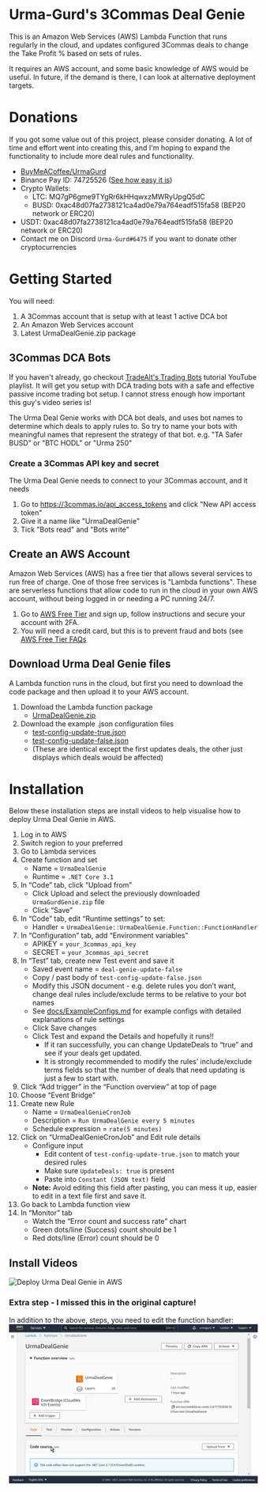 # Urma-Gurd's 3Commas Deal Genie
This is an Amazon Web Services (AWS) Lambda Function that runs regularly in the cloud, and updates configured 3Commas deals to change the Take Profit % based on sets of rules.

It requires an AWS account, and some basic knowledge of AWS would be useful. In future, if the demand is there, I can look at alternative deployment targets.

# Donations
If you got some value out of this project, please consider donating. A lot of time and effort went into creating this, and I'm hoping to expand the functionality to include more deal rules and functionality.
- [BuyMeACoffee/UrmaGurd](https://www.buymeacoffee.com/UrmaGurd)
- Binance Pay ID: 74725526 ([See how easy it is](https://www.binance.com/en/support/faq/b3fa3ae045b9429084203c3a4ff1362f))
- Crypto Wallets:
  - LTC: MQ7gP6gme9TYgRr6kHHqwxzMWRyUpgQ5dC
  - BUSD: 0xac48d07fa2738121ca4ad0e79a764eadf515fa58	(BEP20 network or ERC20)
-   USDT:	0xac48d07fa2738121ca4ad0e79a764eadf515fa58	(BEP20 network or ERC20)
-   Contact me on Discord `Urma-Gurd#6475` if you want to donate other cryptocurrencies

# Getting Started
You will need:
1. A 3Commas account that is setup with at least 1 active DCA bot
3. An Amazon Web Services account
4. Latest UrmaDealGenie.zip package

## 3Commas DCA Bots
If you haven't already, go checkout [TradeAlt's Trading Bots](https://youtu.be/ziy-9yYTrbc) tutorial YouTube playlist. It will get you setup with DCA trading bots with a safe and effective passive income trading bot setup. I cannot stress enough how important this guy's video series is! 

The Urma Deal Genie works with DCA bot deals, and uses bot names to determine which deals to apply rules to. So try to name your bots with meaningful names that represent the strategy of that bot. e.g. "TA Safer BUSD" or "BTC HODL" or "Urma 250"

### Create a 3Commas API key and secret
The Urma Deal Genie needs to connect to your 3Commas account, and it needs 
1. Go to https://3commas.io/api_access_tokens and click "New API access token" 
1. Give it a name like "UrmaDealGenie"
1. Tick "Bots read" and "Bots write"

## Create an AWS Account
Amazon Web Services (AWS) has a free tier that allows several services to run free of charge. One of those free services is "Lambda functions". These are serverless functions that allow code to run in the cloud in your own AWS account, without being logged in or needing a PC running 24/7. 
1. Go to [AWS Free Tier](https://aws.amazon.com/free/) and sign up, follow instructions and secure your account with 2FA.
1. You will need a credit card, but this is to prevent fraud and bots (see [AWS Free Tier FAQs](https://aws.amazon.com/free/registration-faqs/)

## Download Urma Deal Genie files
A Lambda function runs in the cloud, but first you need to download the code package and then upload it to your AWS account.
1. Download the Lambda function package
    - [UrmaDealGenie.zip](https://github.com/UrmaGurd/UrmaDealGenie/releases/download/beta/UrmaDealGenie-beta.zip)
1. Download the example .json configuration files
    - [test-config-update-true.json](src/UrmaDealGenie/.lambda-test-tool/SavedRequests/test-config-update-true.json)
    - [test-config-update-false.json](src/UrmaDealGenie/.lambda-test-tool/SavedRequests/test-config-update-false.json)
    - (These are identical except the first updates deals, the other just displays which deals would be affected)

# Installation
Below these installation steps are install videos to help visualise how to deploy Urma Deal Genie in AWS.
1. Log in to AWS
1. Switch region to your preferred
1. Go to Lambda services
1. Create function and set
    - Name = `UrmaDealGenie`
    - Runtime = `.NET Core 3.1`
1. In “Code” tab, click “Upload from”
    - Click Upload and select the previously downloaded `UrmaGurdGenie.zip` file
    - Click “Save”
1. In “Code” tab, edit “Runtime settings” to set:
    - Handler = `UrmaDealGenie::UrmaDealGenie.Function::FunctionHandler`
1. In “Configuration” tab, add “Environment variables”
    - APIKEY = `your_3commas_api_key`
    - SECRET = `your_3commas_api_secret`
1. In “Test” tab, create new Test event and save it
    - Saved event name = `deal-genie-update-false`
    - Copy / past body of `test-config-update-false.json`
    - Modify this JSON document - e.g. delete rules you don’t want, change deal rules include/exclude terms to be relative to your bot names
    - See [docs/ExampleConfigs.md](./docs/ExampleConfigs.md) for example configs with detailed explanations of rule settings
    - Click Save changes
    - Click Test and expand the Details and hopefully it runs!!
      - If it ran successfully, you can change UpdateDeals to “true” and see if your deals get updated. 
      - It is strongly recommended to modify the rules’ include/exclude terms fields so that the number of deals that need updating is just a few to start with.
1. Click “Add trigger” in the “Function overview” at top of page
1. Choose “Event Bridge”
1. Create new Rule
    - Name = `UrmaDealGenieCronJob`
    - Description = `Run UrmaDealGenie every 5 minutes`
    - Schedule expression = `rate(5 minutes)`
1. Click on “UrmaDealGenieCronJob” and Edit rule details
    - Configure input
      - Edit content of `test-config-update-true.json` to match your desired rules
      - Make sure `UpdateDeals: true` is present
      - Paste into `Constant (JSON text)` field
    - **Note:** Avoid editing this field after pasting, you can mess it up, easier to edit in a text file first and save it.
1. Go back to Lambda function view
1. In “Monitor” tab
    - Watch the “Error count and success rate” chart
    - Green dots/line (Success) count should be 1
    - Red dots/line (Error) count should be 0

## Install Videos
![Deploy Urma Deal Genie in AWS](docs/DeployLambda.gif)

### Extra step - I missed this in the original capture!
In addition to the above, steps, you need to edit the function handler:
![Edit function handler](docs/SetLambdaHandler.gif)
